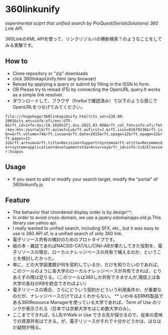 # 360linkunify
_experimental sciprt that unified search by ProQuest(SerialsSolutions) 360 Link API._

360LinkのXML APIを使って、リンクリゾルバの横断検索？のようなことをしてみる実験です。

## How to
* Clone repository or "zip" downloads
* click 360linkapiUnify.html (any browser)
* Reload by applying a query or submit by filling in the ISSN to form.
* OR Please try to reload (F5) by connecting the OpenURL query.It works as a simple link resolver.
* ダウンロードして、ブラウザ（firefoxで確認済み）で以下のような感じでOpenURLをつなげてみてください。

`file:///hogehoge/360linkapiUnify.html?ctx_ver=Z39.88-2003&ctx_enc=info:ofi/enc:UTF-8&rft_id=info:doi/10.1016%2fj.dss.2015.03.008&rft_val_fmt=info:ofi/fmt:kev:mtx:journal&rft.aulast=Lu&rft.aufirst=J.&rft.issn=01679236&rft.isbn=&rft.volume=74&rft.issue=&rft.date=2015&rft.spage=12&rft.epage=32&rft.pages=12-32&rft.artnum=&rft.title=Decision+Support+Systems&rft.atitle=Recommender+system+application+developments%3a+A+survey&rfr_id=info:sid/Elsevier:Scopus`

## Usage
* If you want to add or modify your search target, modify the "portal" of 360linkunify.js

## Feature
* The behavior that Unordered display order is by design^^;
* In order to avoid cross-domain, we use a jquery.xdomainajax.old.js.This library use yahoo api.
* I really wanted to unified search, including SFX, etc., but it was easy to use is 360 API of, is a unified search of only 360 link.
* 電子リソース共有の検討のためのプロトタイプです。
* 紙の本・雑誌であればNACSIS-CAT/ILL/CiNii-ABが果たしてきた役割を、電子リソースの場合、ローカルナレッジベースの共有で補えるのか、ということを検討したかった。
* 単に、どの大学図書館が何を契約しているか、だけを知りたいのであれば、このツールのように各大学のローカルナレッジベースが共有できれば、とりあえずの用は足りる。（このツールは360しか共有できませんが,理屈上は各大学の各社のKBを統合できればよい）
* 電子リソースの場合、さらにどういう契約かどういう利用条件か、が重要なのだが、ナレッジベースだけではよくわからない。
** いわゆるERMS製品である360Resource Managerを使っている大学であれば、Term of Use のリンクが表示される（日本では京都大学をはじめ数大学のみ）。
* ここまでできれば、ILL先やWalk in Use できる先が探せるので、従来の意味での資源共有はできる。が、電子リソースがそれで十分かどうかは、はなはだ疑問が残る。
